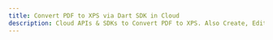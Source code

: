 ---title: Convert PDF to XPS via Dart SDK in Clouddescription: Cloud APIs & SDKs to Convert PDF to XPS. Also Create, Edit & Render Microsoft Word & OpenOffice documents in the Cloud.---